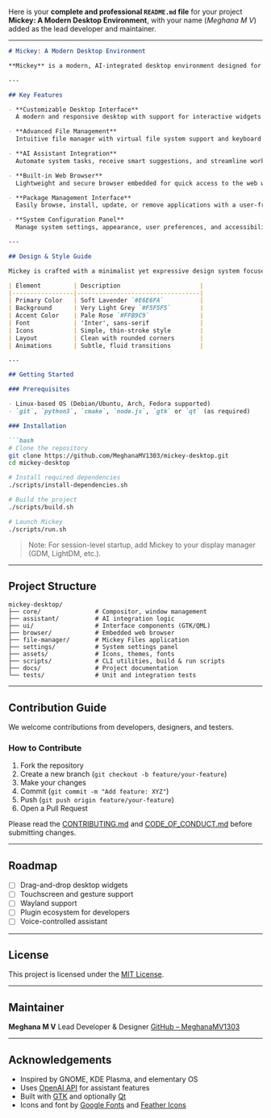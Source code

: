 Here is your **complete and professional `README.md` file** for your project **Mickey: A Modern Desktop Environment**, with your name (*Meghana M V*) added as the lead developer and maintainer.

---

````markdown
# Mickey: A Modern Desktop Environment

**Mickey** is a modern, AI-integrated desktop environment designed for a seamless and personalized user experience. Whether you're a developer, student, or everyday user, Mickey brings simplicity, automation, and elegance to your digital workspace.

---

## Key Features

- **Customizable Desktop Interface**  
  A modern and responsive desktop with support for interactive widgets and visual theming.

- **Advanced File Management**  
  Intuitive file manager with virtual file system support and keyboard navigation.

- **AI Assistant Integration**  
  Automate system tasks, receive smart suggestions, and streamline workflows with AI-powered assistance.

- **Built-in Web Browser**  
  Lightweight and secure browser embedded for quick access to the web without leaving your environment.

- **Package Management Interface**  
  Easily browse, install, update, or remove applications with a user-friendly package manager.

- **System Configuration Panel**  
  Manage system settings, appearance, user preferences, and accessibility options from one place.

---

## Design & Style Guide

Mickey is crafted with a minimalist yet expressive design system focused on user comfort:

| Element         | Description                      |
|-----------------|----------------------------------|
| Primary Color   | Soft Lavender `#E6E6FA`          |
| Background      | Very Light Grey `#F5F5F5`        |
| Accent Color    | Pale Rose `#FFB9C9`              |
| Font            | 'Inter', sans-serif              |
| Icons           | Simple, thin-stroke style        |
| Layout          | Clean with rounded corners       |
| Animations      | Subtle, fluid transitions        |

---

## Getting Started

### Prerequisites

- Linux-based OS (Debian/Ubuntu, Arch, Fedora supported)
- `git`, `python3`, `cmake`, `node.js`, `gtk` or `qt` (as required)

### Installation

```bash
# Clone the repository
git clone https://github.com/MeghanaMV1303/mickey-desktop.git
cd mickey-desktop

# Install required dependencies
./scripts/install-dependencies.sh

# Build the project
./scripts/build.sh

# Launch Mickey
./scripts/run.sh
````

> Note: For session-level startup, add Mickey to your display manager (GDM, LightDM, etc.).

---

## Project Structure

```
mickey-desktop/
├── core/               # Compositor, window management
├── assistant/          # AI integration logic
├── ui/                 # Interface components (GTK/QML)
├── browser/            # Embedded web browser
├── file-manager/       # Mickey Files application
├── settings/           # System settings panel
├── assets/             # Icons, themes, fonts
├── scripts/            # CLI utilities, build & run scripts
├── docs/               # Project documentation
└── tests/              # Unit and integration tests
```

---

## Contribution Guide

We welcome contributions from developers, designers, and testers.

### How to Contribute

1. Fork the repository
2. Create a new branch (`git checkout -b feature/your-feature`)
3. Make your changes
4. Commit (`git commit -m "Add feature: XYZ"`)
5. Push (`git push origin feature/your-feature`)
6. Open a Pull Request

Please read the [CONTRIBUTING.md](./CONTRIBUTING.md) and [CODE\_OF\_CONDUCT.md](./CODE_OF_CONDUCT.md) before submitting changes.

---

## Roadmap

* [ ] Drag-and-drop desktop widgets
* [ ] Touchscreen and gesture support
* [ ] Wayland support
* [ ] Plugin ecosystem for developers
* [ ] Voice-controlled assistant

---

## License

This project is licensed under the [MIT License](./LICENSE).

---

## Maintainer

**Meghana M V**
Lead Developer & Designer
[GitHub – MeghanaMV1303](https://github.com/MeghanaMV1303)

---

## Acknowledgements

* Inspired by GNOME, KDE Plasma, and elementary OS
* Uses [OpenAI API](https://openai.com/) for assistant features
* Built with [GTK](https://www.gtk.org/) and optionally [Qt](https://www.qt.io/)
* Icons and font by [Google Fonts](https://fonts.google.com/specimen/Inter) and [Feather Icons](https://feathericons.com)